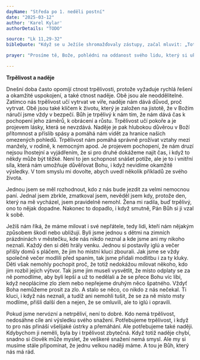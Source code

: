 ```yaml
---
dayName: "Středa po 1. neděli postní"
date: "2025-03-12"
author: 'Karel Kylar'
authorDetails: "TODO"

source: "Lk 11,29-32"
bibleQuote: "Když se u Ježíše shromažďovaly zástupy, začal mluvit: „Toto pokolení je pokolení zlé. Hledá znamení, ale jiné znamení mu dáno nebude než znamení Jonášovo. Jako Jonáš byl znamením pro Ninivany, tak bude i Syn člověka znamením pro toto pokolení. Královna jihu povstane na soudu proti mužům tohoto pokolení a odsoudí je, protože přišla až z daleké země, aby slyšela Šalomounovu moudrost, a zde je přece (někdo) víc než Šalomoun. Ninivští mužové povstanou na soudu proti tomuto pokolení a odsoudí ho, protože se na základě Jonášova kázání obrátili, a zde je přece (někdo) víc než Jonáš.“"

prayer: "Prosíme tě, Bože, pohlédni na oddanost svého lidu, který si ukládá odříkání, aby cvičil v kázni své tělo a konáním dobrých skutků načerpal sílu pro duši. Skrze tvého Syna…"

---
```


**Trpělivost a naděje** 

Dnešní doba často opomíjí ctnost trpělivosti, protože vyžaduje rychlá řešení a okamžité uspokojení, a také ctnost naděje. Obě jsou ale neoddělitelné. Zatímco nás trpělivost učí vytrvat ve víře, naděje nám dává důvod, proč vytrvat. Obě jsou také klíčem k životu, který je založen na jistotě, že v Božím náručí jsme vždy v bezpečí. Bůh je trpělivý k nám tím, že nám dává čas k pochopení jeho záměrů, k obrácení a růstu. Trpělivost učí pokoře a je projevem lásky, která se nevzdává. Naděje je pak hlubokou důvěrou v Boží přítomnost a příslib spásy a pomáhá nám vidět za hranice našich omezených pohledů. Trpělivost nám pomáhá správně prožívat vztahy mezi manžely, v rodině, k nemocným apod. Je projevem pochopení, že nám druzí nejsou lhostejní a vyjádřením, že si pro druhé dokážeme najít čas, i když to někdy může být těžké. Není to jen schopnost snášet potíže, ale je to i vnitřní síla, která nám umožňuje důvěřovat Bohu, i když nevidíme okamžitě výsledky. V tom smyslu mi dovolte, abych uvedl několik příkladů ze svého života. 

Jednou jsem se měl rozhodnout, kdo z nás bude jezdit za velmi nemocnou paní. Jednal jsem zbrkle, zmatkoval jsem, nevěděl jsem kdy, protože den, který na mě vycházel, jsem pravidelně nemohl. Žena mi radila, buď trpělivý, ono to nějak dopadne. Nakonec to dopadlo, i když smutně, Pán Bůh si ji vzal k sobě.

Ježíš nám říká, že máme milovat i své nepřátele, tedy lidi, kteří nám nějakým způsobem škodí nebo ubližují. Byli jsme jednou s dětmi na zimních prázdninách v městečku, kde nás nikdo neznal a kde jsme ani my nikoho neznali. Každý den si děti hrály venku. Jednou si postavily iglú a večer přišly domů s pláčem, že jim ho místní kluci zbourali. Jak jsme se vždy společně večer modlili před spaním, tak jsme přidali modlitbu i za ty kluky. Děti však nemohly pochopit proč, že totiž nedokážou milovat někoho, kdo jim rozbil jejich výtvor. Tak jsme jim museli vysvětlit, že místo odplaty se za ně pomodlíme, aby byli lepší a už to nedělali a že se přece Bohu víc líbí, když neoplácíme zlo zlem nebo nepřejeme druhým něco špatného. Vždyť Boha nemůžeme prosit za zlo. A stalo se něco, co nikdo z nás nečekal. Ti kluci, i když nás neznali, a tudíž ani nemohli tušit, že se za ně místo msty modlíme, přišli další den a nejen, že se omluvili, ale to iglú i opravili. 

Pokud jsme nervózní a netrpěliví, není to dobré. Kdo nemá trpělivost, nedosáhne cíle ani výsledku svého snažení. Potřebujeme trpělivost, i když to pro nás přináší všelijaké ústrky a přemáhání. Ale potřebujeme také naději. Kdybychom ji neměli, byla by i trpělivost zbytečná. Když totiž naděje chybí, snadno si člověk může myslet, že veškeré snažení nemá smysl. Ale my si musíme stále připomínat, že jednu velkou naději máme. A tou je Bůh, který nás má rád.
